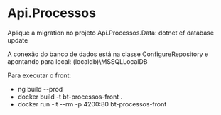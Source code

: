 # Api.Processos

Aplique a migration no projeto Api.Processos.Data: dotnet ef database update

A conexão do banco de dados está na classe ConfigureRepository e apontando para local: (localdb)\\MSSQLLocalDB

Para executar o front:
- ng build --prod
- docker build -t bt-processos-front .
- docker run -it --rm -p 4200:80 bt-processos-front
